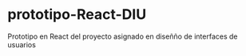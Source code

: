 # prototipo-React-DIU
Prototipo en React del proyecto asignado en diseñño de interfaces de usuarios

